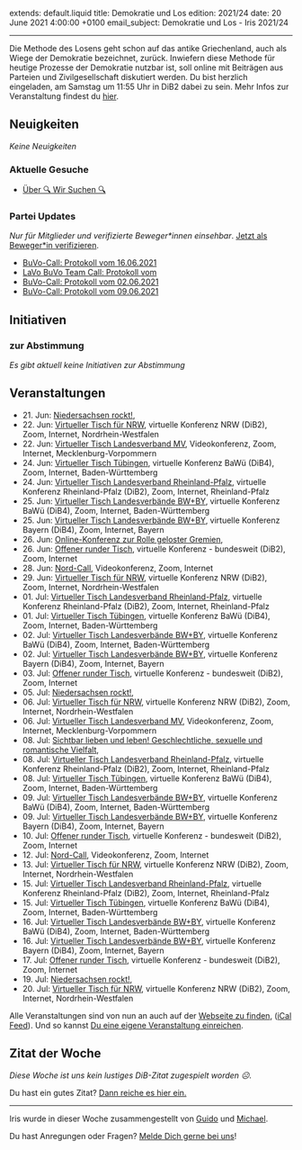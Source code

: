 
extends: default.liquid
title: Demokratie und Los
edition: 2021/24
date: 20 June 2021 4:00:00 +0100
email_subject: Demokratie und Los - Iris 2021/24

---
Die Methode des Losens geht schon auf das antike Griechenland, auch als Wiege der Demokratie bezeichnet, zurück. Inwiefern diese Methode für heutige Prozesse der Demokratie nutzbar ist, soll online mit Beiträgen aus Parteien und Zivilgesellschaft diskutiert werden.
Du bist herzlich eingeladen, am Samstag um 11:55 Uhr in DiB2 dabei zu sein. Mehr Infos zur Veranstaltung findest du [hier](https://demokratie-und-los.de/).

## Neuigkeiten

_Keine Neuigkeiten_

### Aktuelle Gesuche

 - [Über 🔍 Wir Suchen 🔍](https://marktplatz.dib.de/t/ueber-wir-suchen/8837)

### Partei Updates

_Nur für Mitglieder und verifizierte Beweger\*innen einsehbar_. [Jetzt als Beweger\*in verifizieren](https://dib.de/bewegerin-werden/).

 - [BuVo-Call: Protokoll vom 16.06.2021](https://marktplatz.dib.de/t/buvo-call-protokoll-vom-16-06-2021/38294)
 - [LaVo BuVo Team Call: Protokoll vom](https://marktplatz.dib.de/t/lavo-buvo-team-call-protokoll-vom/38293)
 - [BuVo-Call: Protokoll vom 02.06.2021](https://marktplatz.dib.de/t/buvo-call-protokoll-vom-02-06-2021/38277)
 - [BuVo-Call: Protokoll vom 09.06.2021](https://marktplatz.dib.de/t/buvo-call-protokoll-vom-09-06-2021/38271)

## Initiativen

### zur Abstimmung
_Es gibt aktuell keine Initiativen zur Abstimmung_

## Veranstaltungen

 - 21.&nbsp;Jun: [Niedersachsen rockt!](https://dib.de/veranstaltungen/niedersachsen-call-2021-06-21/), 
 - 22.&nbsp;Jun: [Virtueller Tisch für NRW](https://dib.de/veranstaltungen/virtueller-tisch-landesverbaende-bwby-2021-06-22/), virtuelle Konferenz NRW (DiB2), Zoom, Internet, Nordrhein-Westfalen
 - 22.&nbsp;Jun: [Virtueller Tisch Landesverband MV](https://dib.de/veranstaltungen/mv-call-2021-06-22/), Videokonferenz, Zoom, Internet, Mecklenburg-Vorpommern
 - 24.&nbsp;Jun: [Virtueller Tisch Tübingen](https://dib.de/veranstaltungen/virtueller-tisch-tuebingen-2021-06-24/), virtuelle Konferenz BaWü (DiB4), Zoom, Internet, Baden-Württemberg
 - 24.&nbsp;Jun: [Virtueller Tisch Landesverband Rheinland-Pfalz](https://dib.de/veranstaltungen/virtueller-tisch-landesverband-rheinland-pfalz-2021-06-24/), virtuelle Konferenz Rheinland-Pfalz (DiB2), Zoom, Internet, Rheinland-Pfalz
 - 25.&nbsp;Jun: [Virtueller Tisch Landesverbände BW+BY](https://dib.de/veranstaltungen/virtueller-tisch-landesverbaende-bwby-3-2021-06-25/), virtuelle Konferenz BaWü (DiB4), Zoom, Internet, Baden-Württemberg
 - 25.&nbsp;Jun: [Virtueller Tisch Landesverbände BW+BY](https://dib.de/veranstaltungen/virtueller-tisch-landesverbaende-bwby-2-2021-06-25/), virtuelle Konferenz Bayern (DiB4), Zoom, Internet, Bayern
 - 26.&nbsp;Jun: [Online-Konferenz zur Rolle geloster Gremien](https://dib.de/veranstaltungen/sichtbar-lieben-und-leben-geschlechtliche-sexuelle-und-romantische-vielfalt-2/), 
 - 26.&nbsp;Jun: [Offener runder Tisch](https://dib.de/veranstaltungen/offener-runder-tisch-2021-06-26/), virtuelle Konferenz - bundesweit (DiB2), Zoom, Internet
 - 28.&nbsp;Jun: [Nord-Call](https://dib.de/veranstaltungen/nord-call-2021-06-28/), Videokonferenz, Zoom, Internet
 - 29.&nbsp;Jun: [Virtueller Tisch für NRW](https://dib.de/veranstaltungen/virtueller-tisch-landesverbaende-bwby-2021-06-29/), virtuelle Konferenz NRW (DiB2), Zoom, Internet, Nordrhein-Westfalen
 - 01.&nbsp;Jul: [Virtueller Tisch Landesverband Rheinland-Pfalz](https://dib.de/veranstaltungen/virtueller-tisch-landesverband-rheinland-pfalz-2021-07-01/), virtuelle Konferenz Rheinland-Pfalz (DiB2), Zoom, Internet, Rheinland-Pfalz
 - 01.&nbsp;Jul: [Virtueller Tisch Tübingen](https://dib.de/veranstaltungen/virtueller-tisch-tuebingen-2021-07-01/), virtuelle Konferenz BaWü (DiB4), Zoom, Internet, Baden-Württemberg
 - 02.&nbsp;Jul: [Virtueller Tisch Landesverbände BW+BY](https://dib.de/veranstaltungen/virtueller-tisch-landesverbaende-bwby-3-2021-07-02/), virtuelle Konferenz BaWü (DiB4), Zoom, Internet, Baden-Württemberg
 - 02.&nbsp;Jul: [Virtueller Tisch Landesverbände BW+BY](https://dib.de/veranstaltungen/virtueller-tisch-landesverbaende-bwby-2-2021-07-02/), virtuelle Konferenz Bayern (DiB4), Zoom, Internet, Bayern
 - 03.&nbsp;Jul: [Offener runder Tisch](https://dib.de/veranstaltungen/offener-runder-tisch-2021-07-03/), virtuelle Konferenz - bundesweit (DiB2), Zoom, Internet
 - 05.&nbsp;Jul: [Niedersachsen rockt!](https://dib.de/veranstaltungen/niedersachsen-call-2021-07-05/), 
 - 06.&nbsp;Jul: [Virtueller Tisch für NRW](https://dib.de/veranstaltungen/virtueller-tisch-landesverbaende-bwby-2021-07-06/), virtuelle Konferenz NRW (DiB2), Zoom, Internet, Nordrhein-Westfalen
 - 06.&nbsp;Jul: [Virtueller Tisch Landesverband MV](https://dib.de/veranstaltungen/mv-call-2021-07-06/), Videokonferenz, Zoom, Internet, Mecklenburg-Vorpommern
 - 08.&nbsp;Jul: [Sichtbar lieben und leben! Geschlechtliche, sexuelle und romantische Vielfalt](https://dib.de/veranstaltungen/sichtbar-lieben-und-leben-geschlechtliche-sexuelle-und-romantische-vielfalt/), 
 - 08.&nbsp;Jul: [Virtueller Tisch Landesverband Rheinland-Pfalz](https://dib.de/veranstaltungen/virtueller-tisch-landesverband-rheinland-pfalz-2021-07-08/), virtuelle Konferenz Rheinland-Pfalz (DiB2), Zoom, Internet, Rheinland-Pfalz
 - 08.&nbsp;Jul: [Virtueller Tisch Tübingen](https://dib.de/veranstaltungen/virtueller-tisch-tuebingen-2021-07-08/), virtuelle Konferenz BaWü (DiB4), Zoom, Internet, Baden-Württemberg
 - 09.&nbsp;Jul: [Virtueller Tisch Landesverbände BW+BY](https://dib.de/veranstaltungen/virtueller-tisch-landesverbaende-bwby-3-2021-07-09/), virtuelle Konferenz BaWü (DiB4), Zoom, Internet, Baden-Württemberg
 - 09.&nbsp;Jul: [Virtueller Tisch Landesverbände BW+BY](https://dib.de/veranstaltungen/virtueller-tisch-landesverbaende-bwby-2-2021-07-09/), virtuelle Konferenz Bayern (DiB4), Zoom, Internet, Bayern
 - 10.&nbsp;Jul: [Offener runder Tisch](https://dib.de/veranstaltungen/offener-runder-tisch-2021-07-10/), virtuelle Konferenz - bundesweit (DiB2), Zoom, Internet
 - 12.&nbsp;Jul: [Nord-Call](https://dib.de/veranstaltungen/nord-call-2021-07-12/), Videokonferenz, Zoom, Internet
 - 13.&nbsp;Jul: [Virtueller Tisch für NRW](https://dib.de/veranstaltungen/virtueller-tisch-landesverbaende-bwby-2021-07-13/), virtuelle Konferenz NRW (DiB2), Zoom, Internet, Nordrhein-Westfalen
 - 15.&nbsp;Jul: [Virtueller Tisch Landesverband Rheinland-Pfalz](https://dib.de/veranstaltungen/virtueller-tisch-landesverband-rheinland-pfalz-2021-07-15/), virtuelle Konferenz Rheinland-Pfalz (DiB2), Zoom, Internet, Rheinland-Pfalz
 - 15.&nbsp;Jul: [Virtueller Tisch Tübingen](https://dib.de/veranstaltungen/virtueller-tisch-tuebingen-2021-07-15/), virtuelle Konferenz BaWü (DiB4), Zoom, Internet, Baden-Württemberg
 - 16.&nbsp;Jul: [Virtueller Tisch Landesverbände BW+BY](https://dib.de/veranstaltungen/virtueller-tisch-landesverbaende-bwby-3-2021-07-16/), virtuelle Konferenz BaWü (DiB4), Zoom, Internet, Baden-Württemberg
 - 16.&nbsp;Jul: [Virtueller Tisch Landesverbände BW+BY](https://dib.de/veranstaltungen/virtueller-tisch-landesverbaende-bwby-2-2021-07-16/), virtuelle Konferenz Bayern (DiB4), Zoom, Internet, Bayern
 - 17.&nbsp;Jul: [Offener runder Tisch](https://dib.de/veranstaltungen/offener-runder-tisch-2021-07-17/), virtuelle Konferenz - bundesweit (DiB2), Zoom, Internet
 - 19.&nbsp;Jul: [Niedersachsen rockt!](https://dib.de/veranstaltungen/niedersachsen-call-2021-07-19/), 
 - 20.&nbsp;Jul: [Virtueller Tisch für NRW](https://dib.de/veranstaltungen/virtueller-tisch-landesverbaende-bwby-2021-07-20/), virtuelle Konferenz NRW (DiB2), Zoom, Internet, Nordrhein-Westfalen


Alle Veranstaltungen sind von nun an auch auf der [Webseite zu finden](https://dib.de/veranstaltungen/), ([iCal Feed](https://dib.de/?ical=1)). Und so kannst [Du eine eigene Veranstaltung einreichen](https://marktplatz.dib.de/t/eine-veranstaltung-auf-der-webseite-einreichen/21379).


## Zitat der Woche
_Diese Woche ist uns kein lustiges DiB-Zitat zugespielt worden ☹._

Du hast ein gutes Zitat? [Dann reiche es hier ein.](https://marktplatz.dib.de/t/fortsetzung-lustige-dib-zitate/24431)


---

Iris wurde in dieser Woche zusammengestellt von [Guido](https://marktplatz.dib.de/u/Guido/) und [Michael](https://marktplatz.dib.de/u/MichaelVoss/).

Du hast Anregungen oder Fragen? [Melde Dich gerne bei uns](https://marktplatz.dib.de/t/neu-iris-die-woechtliche-zusammenfasssung-zum-sonntagsbrunch/10990)!

